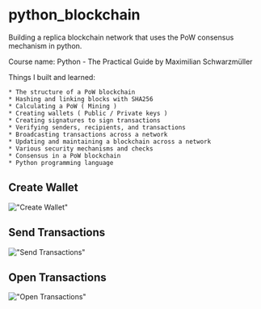 # python_blockchain
 
 Building a replica blockchain network that uses the PoW consensus mechanism in python.

 Course name:
    Python - The Practical Guide by Maximilian Schwarzmüller
 
 Things I built and learned:
 
    * The structure of a PoW blockchain
    * Hashing and linking blocks with SHA256
    * Calculating a PoW ( Mining )
    * Creating wallets ( Public / Private keys )
    * Creating signatures to sign transactions
    * Verifying senders, recipients, and transactions
    * Broadcasting transactions across a network
    * Updating and maintaining a blockchain across a network
    * Various security mechanisms and checks
    * Consensus in a PoW blockchain
    * Python programming language

## Create Wallet
!["Create Wallet"](https://github.com/nicholasrwx/python_blockchain/blob/main/docs/blockchain_index.png?raw=true)

## Send Transactions
!["Send Transactions"](https://github.com/nicholasrwx/python_blockchain/blob/main/docs/send_transaction.png?raw=true)

## Open Transactions
!["Open Transactions"](https://github.com/nicholasrwx/python_blockchain/blob/main/docs/open_transaction.png?raw=true)


